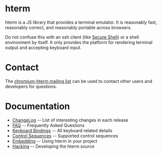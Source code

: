 # hterm

hterm is a JS library that provides a terminal emulator.  It is reasonably fast,
reasonably correct, and reasonably portable across browsers.

Do not confuse this with an ssh client (like [Secure Shell](../nassh/)) or a
shell environment by itself.  It only provides the platform for rendering
terminal output and accepting keyboard input.

# Contact

The [chromium-hterm mailing list](https://groups.google.com/a/chromium.org/forum/?fromgroups#!forum/chromium-hterm)
can be used to contact other users and developers for questions.

# Documentation

* [ChangeLog](./doc/ChangeLog.md) -- List of interesting changes in each release
* [FAQ](../nassh/doc/FAQ.md) -- Frequently Asked Questions
* [Keyboard Bindings](./doc/KeyboardBindings.md) -- All keyboard related details
* [Control Sequences](./doc/ControlSequences.md) -- Supported control sequences
* [Embedding](./doc/embed.md) -- Using hterm in your project
* [Hacking](./doc/hack.md) -- Developing the hterm source
